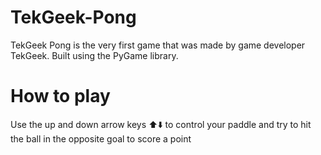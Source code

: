 # TekGeek-Pong

TekGeek Pong is the very first game 
that was made by game developer TekGeek.
Built using the PyGame library.

# How to play 
Use the up and down arrow keys ⬆️⬇️ to control 
your paddle and try to hit the ball in the
opposite goal to score a point